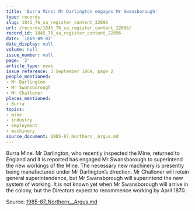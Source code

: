 ```yaml
---
title: 'Burra Mine: Mr Darlington engages Mr Swansborough'
type: records
slug: 1845_76_sa_register_content_22896
url: /records/1845_76_sa_register_content_22896/
record_id: 1845_76_sa_register_content_22896
date: '1869-09-03'
date_display: null
volume: null
issue_number: null
page: '2'
article_type: news
issue_reference: 3 September 1869, page 2
people_mentioned:
- Mr Darlington
- Mr Swansborough
- Mr Challoner
places_mentioned:
- Burra
topics:
- mine
- industry
- employment
- machinery
source_document: 1985-87_Northern__Argus.md
---
```


Burra Mine.  Mr Darlington, who recently inspected the Mine, returned to England and it is reported has engaged Mr Swansborough to superintend the new workings of the Mine.  The necessary new machinery is presently being manufactured under Mr Darlington’s direction.  Mr Challoner will retain general superintendence, but Mr Swansborough will superintend the new system of working.  It is not known yet when Mr Swansborough will arrive in the colony, but the Directors expect to recommence working by April 1870.

Source: [1985-87_Northern__Argus.md](/downloads/markdown/1985-87_Northern__Argus.md)
